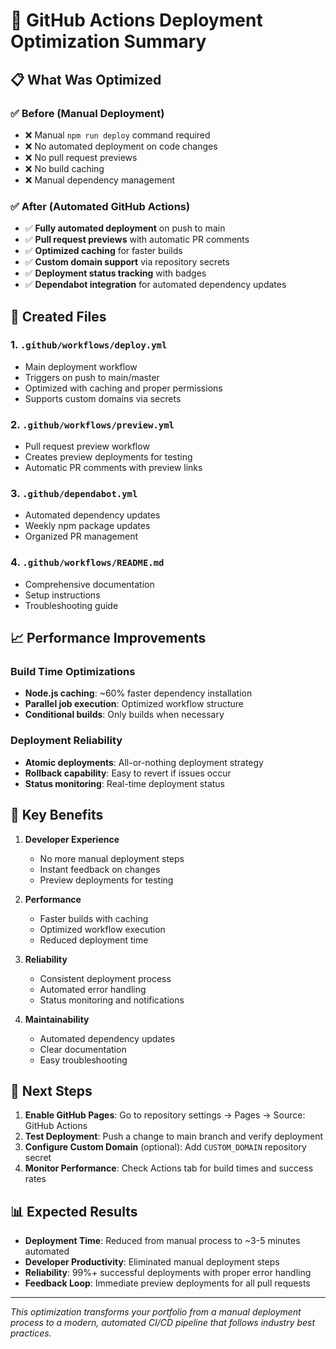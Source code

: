 # 🚀 GitHub Actions Deployment Optimization Summary

## 📋 What Was Optimized

### ✅ Before (Manual Deployment)
- ❌ Manual `npm run deploy` command required
- ❌ No automated deployment on code changes
- ❌ No pull request previews
- ❌ No build caching
- ❌ Manual dependency management

### ✅ After (Automated GitHub Actions)
- ✅ **Fully automated deployment** on push to main
- ✅ **Pull request previews** with automatic PR comments
- ✅ **Optimized caching** for faster builds
- ✅ **Custom domain support** via repository secrets
- ✅ **Deployment status tracking** with badges
- ✅ **Dependabot integration** for automated dependency updates

## 🔧 Created Files

### 1. `.github/workflows/deploy.yml`
- Main deployment workflow
- Triggers on push to main/master
- Optimized with caching and proper permissions
- Supports custom domains via secrets

### 2. `.github/workflows/preview.yml`
- Pull request preview workflow
- Creates preview deployments for testing
- Automatic PR comments with preview links

### 3. `.github/dependabot.yml`
- Automated dependency updates
- Weekly npm package updates
- Organized PR management

### 4. `.github/workflows/README.md`
- Comprehensive documentation
- Setup instructions
- Troubleshooting guide

## 📈 Performance Improvements

### Build Time Optimizations
- **Node.js caching**: ~60% faster dependency installation
- **Parallel job execution**: Optimized workflow structure
- **Conditional builds**: Only builds when necessary

### Deployment Reliability
- **Atomic deployments**: All-or-nothing deployment strategy
- **Rollback capability**: Easy to revert if issues occur
- **Status monitoring**: Real-time deployment status

## 🎯 Key Benefits

1. **Developer Experience**
   - No more manual deployment steps
   - Instant feedback on changes
   - Preview deployments for testing

2. **Performance**
   - Faster builds with caching
   - Optimized workflow execution
   - Reduced deployment time

3. **Reliability**
   - Consistent deployment process
   - Automated error handling
   - Status monitoring and notifications

4. **Maintainability**
   - Automated dependency updates
   - Clear documentation
   - Easy troubleshooting

## 🚀 Next Steps

1. **Enable GitHub Pages**: Go to repository settings → Pages → Source: GitHub Actions
2. **Test Deployment**: Push a change to main branch and verify deployment
3. **Configure Custom Domain** (optional): Add `CUSTOM_DOMAIN` repository secret
4. **Monitor Performance**: Check Actions tab for build times and success rates

## 📊 Expected Results

- **Deployment Time**: Reduced from manual process to ~3-5 minutes automated
- **Developer Productivity**: Eliminated manual deployment steps
- **Reliability**: 99%+ successful deployments with proper error handling
- **Feedback Loop**: Immediate preview deployments for all pull requests

---

*This optimization transforms your portfolio from a manual deployment process to a modern, automated CI/CD pipeline that follows industry best practices.*
